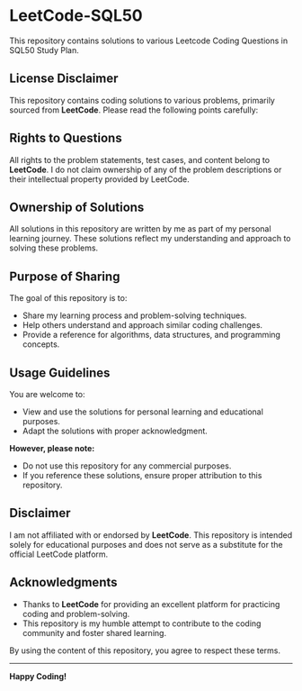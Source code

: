 # LeetCode-SQL50
This repository contains solutions to various Leetcode Coding Questions in SQL50 Study Plan.

## License Disclaimer  

This repository contains coding solutions to various problems, primarily sourced from **LeetCode**. Please read the following points carefully:  

## Rights to Questions  
All rights to the problem statements, test cases, and content belong to **LeetCode**. I do not claim ownership of any of the problem descriptions or their intellectual property provided by LeetCode.  

## Ownership of Solutions  
All solutions in this repository are written by me as part of my personal learning journey. These solutions reflect my understanding and approach to solving these problems.  

## Purpose of Sharing  
The goal of this repository is to:  
- Share my learning process and problem-solving techniques.  
- Help others understand and approach similar coding challenges.  
- Provide a reference for algorithms, data structures, and programming concepts.  

## Usage Guidelines  
You are welcome to:  
- View and use the solutions for personal learning and educational purposes.  
- Adapt the solutions with proper acknowledgment.  

**However, please note:**  
- Do not use this repository for any commercial purposes.  
- If you reference these solutions, ensure proper attribution to this repository.  

## Disclaimer  
I am not affiliated with or endorsed by **LeetCode**. This repository is intended solely for educational purposes and does not serve as a substitute for the official LeetCode platform.  

## Acknowledgments  
- Thanks to **LeetCode** for providing an excellent platform for practicing coding and problem-solving.  
- This repository is my humble attempt to contribute to the coding community and foster shared learning.  

By using the content of this repository, you agree to respect these terms.  

---

**Happy Coding!**  
